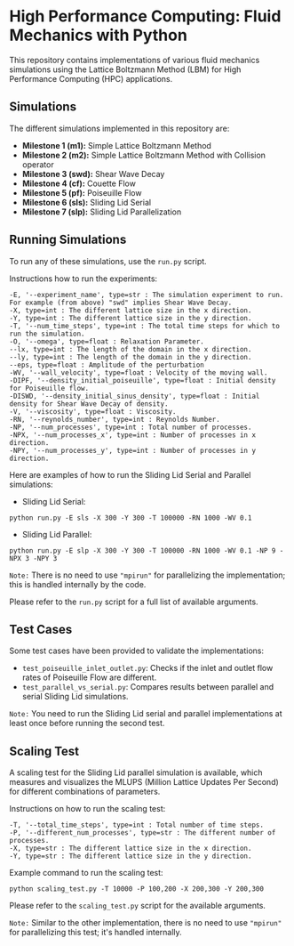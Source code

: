# High Performance Computing: Fluid Mechanics with Python

This repository contains implementations of various fluid mechanics simulations using the Lattice Boltzmann Method (LBM) for High Performance Computing (HPC) applications.

## Simulations

The different simulations implemented in this repository are:

- **Milestone 1 (m1):** Simple Lattice Boltzmann Method
- **Milestone 2 (m2):** Simple Lattice Boltzmann Method with Collision operator
- **Milestone 3 (swd):** Shear Wave Decay
- **Milestone 4 (cf):** Couette Flow
- **Milestone 5 (pf):** Poiseuille Flow
- **Milestone 6 (sls):** Sliding Lid Serial
- **Milestone 7 (slp):** Sliding Lid Parallelization

## Running Simulations

To run any of these simulations, use the `run.py` script. 

Instructions how to run the experiments:

```
-E, '--experiment_name', type=str : The simulation experiment to run. For example (from above) "swd" implies Shear Wave Decay.
-X, type=int : The different lattice size in the x direction.
-Y, type=int : The different lattice size in the y direction.
-T, '--num_time_steps', type=int : The total time steps for which to run the simulation.
-O, '--omega', type=float : Relaxation Parameter.
--lx, type=int : The length of the domain in the x direction.
--ly, type=int : The length of the domain in the y direction.
--eps, type=float : Amplitude of the perturbation
-WV, '--wall_velocity', type=float : Velocity of the moving wall.
-DIPF, '--density_initial_poiseuille', type=float : Initial density for Poiseuille flow.
-DISWD, '--density_initial_sinus_density', type=float : Initial density for Shear Wave Decay of density.
-V, '--viscosity', type=float : Viscosity.
-RN, '--reynolds_number', type=int : Reynolds Number.
-NP, '--num_processes', type=int : Total number of processes.
-NPX, '--num_processes_x', type=int : Number of processes in x direction.
-NPY, '--num_processes_y', type=int : Number of processes in y direction.
```
Here are examples of how to run the Sliding Lid Serial and Parallel simulations:

- Sliding Lid Serial:

`python run.py -E sls -X 300 -Y 300 -T 100000 -RN 1000 -WV 0.1`

- Sliding Lid Parallel:

`python run.py -E slp -X 300 -Y 300 -T 100000 -RN 1000 -WV 0.1 -NP 9 -NPX 3 -NPY 3`


`Note:` There is no need to use `"mpirun"` for parallelizing the implementation; this is handled internally by the code.

Please refer to the `run.py` script for a full list of available arguments.

## Test Cases

Some test cases have been provided to validate the implementations:

- `test_poiseuille_inlet_outlet.py`: Checks if the inlet and outlet flow rates of Poiseuille Flow are different.
- `test_parallel_vs_serial.py`: Compares results between parallel and serial Sliding Lid simulations.

`Note:` You need to run the Sliding Lid serial and parallel implementations at least once before running the second test.

## Scaling Test

A scaling test for the Sliding Lid parallel simulation is available, which measures and visualizes the MLUPS (Million Lattice Updates Per Second) for different combinations of parameters.

Instructions on how to run the scaling test:

```
-T, '--total_time_steps', type=int : Total number of time steps.
-P, '--different_num_processes', type=str : The different number of processes.
-X, type=str : The different lattice size in the x direction.
-Y, type=str : The different lattice size in the y direction.
```

Example command to run the scaling test:

`python scaling_test.py -T 10000 -P 100,200 -X 200,300 -Y 200,300`

Please refer to the `scaling_test.py` script for the available arguments.

`Note:` Similar to the other implementation, there is no need to use `"mpirun"` for parallelizing this test; it's handled internally.


